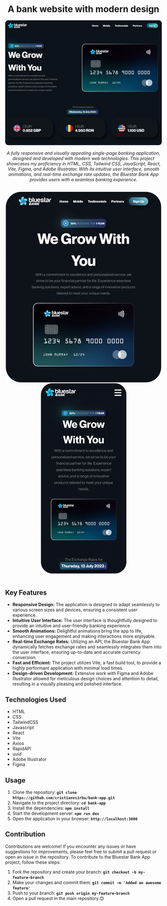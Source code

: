 <h1 align="center">A bank website with modern design</h1>
<img src="src/assets/screenshots/ScreenshotPC.png"/>


<p align="center"><i>A fully responsive and visually appealing single-page banking application, designed and developed with modern web technologies. This project showcases my proficiency in HTML, CSS, Tailwind CSS, JavaScript, React, Vite, Figma, and Adobe Illustrator. With its intuitive user interface, smooth animations, and real-time exchange rate updates, the Bluestar Bank App provides users with a seamless banking experience.</i></p>
<br/>
<div align="center"><img src="src/assets/screenshots/ScreenshotTablet.png" width="500"/>
<img src="src/assets/screenshots/ScreenshotMobile.png" width="275"/></div>
<br/>

<h2 align="left">Key Features</h2>
<ul align="left">  
 <li><b>Responsive Design:</b> The application is designed to adapt seamlessly to various screen sizes and devices, ensuring a consistent user experience.</li>
 <li><b>Intuitive User Interface:</b> The user interface is thoughtfully designed to provide an intuitive and user-friendly banking experience.</li>
 <li><b>Smooth Animations:</b> Delightful animations bring the app to life, enhancing user engagement and making interactions more enjoyable.</li>
 <li><b>Real-time Exchange Rates:</b> Utilizing an API, the Bluestar Bank App dynamically fetches exchange rates and seamlessly integrates them into the user interface, ensuring up-to-date and accurate currency conversion.</li>
 <li><b>Fast and Efficient:</b> The project utilizes Vite, a fast build tool, to provide a highly performant application with minimal load times.</li>
 <li><b>Design-driven Development:</b> Extensive work with Figma and Adobe Illustrator allowed for meticulous design choices and attention to detail, resulting in a visually pleasing and polished interface.</li>
</ul>

<h2 align="left">Technologies Used</h2>
<ul>
  <li>HTML</li>
  <li>CSS</li>
  <li>TailwindCSS</li>
  <li>Javascript</li>
  <li>React</li>
  <li>Vite</li>
  <li>Axios</li>
  <li>RapidAPI</li>
  <li>uuid</li>
  <li>Adobe Illustrator</li>
  <li>Figma</li>
</ul>

<h2 align="left">Usage</h2>

1. Clone the repository:<b> `git clone https://github.com/cristianvsirbu/bank-app.git`</b>
2. Navigate to the project directory:<b> `cd bank-app`</b>
3. Install the dependencies:<b> `npm install`</b>
4. Start the development server:<b> `npm run dev`</b>
5. Open the application in your browser:<b> `http://localhost:3000`</b>

<h2 align="left">Contribution</h2>

Contributions are welcome! If you encounter any issues or have suggestions for improvements, please feel free to submit a pull request or open an issue in the repository. To contribute to the Bluestar Bank App project, follow these steps:

1. Fork the repository and create your branch:<b> `git checkout -b my-feature-branch`</b>
2. Make your changes and commit them:<b> `git commit -m 'Added an awesome feature'`</b>
3. Push to your branch:<b> `git push origin my-feature-branch`</b>
4. Open a pull request in the main repository.😊

